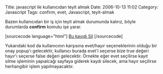 Title: javascript ile kullanıcıdan teyit almak
Date: 2006-10-13 11:02
Category: Javascript
Tags: confirm, evet, Javascript, teyit-almak

Bazen kullanıcıdan bir iş için teyit almak durumunda kalırız, böyle
durumlarda **confirm** komutu işe yarar.

[sourcecode language="html"] <a href="sil.aspx" onclick="return
window.confirm('Silmek istediğinize eminmisiniz?');">Bu kayıdı
Sil</a> [/sourcecode]

Yukarıdaki kod da kullanıcının karşısına evet/hayır seçeneklerinin
olduğu bir onay popup'ı gelecektir, kullanıcı burada evet'i seçerse bize
true değeri hayır'ı seçerse false değeri gelecektir. Örnekte eğer evet
seçilirse kayıt silme işleminin yapıalcağı sayfaya giderek kaydı
silecek, ama hayır seçilirse herhangibir işlem yapılmayacaktır.

</p>

